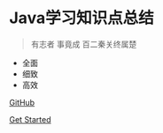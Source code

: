 # Java学习知识点总结





> 有志者 事竟成    百二秦关终属楚



- 全面 
- 细致
- 高效 





[GitHub](https://github.com/docsifyjs/docsify/) 

[Get Started](#docsify)